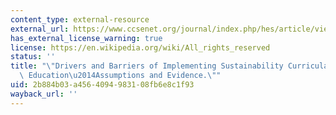 ```yaml
---
content_type: external-resource
external_url: https://www.ccsenet.org/journal/index.php/hes/article/view/0/44898
has_external_license_warning: true
license: https://en.wikipedia.org/wiki/All_rights_reserved
status: ''
title: "\"Drivers and Barriers of Implementing Sustainability Curricula in Higher\
  \ Education\u2014Assumptions and Evidence.\""
uid: 2b884b03-a456-4094-9831-08fb6e8c1f93
wayback_url: ''
---
```

